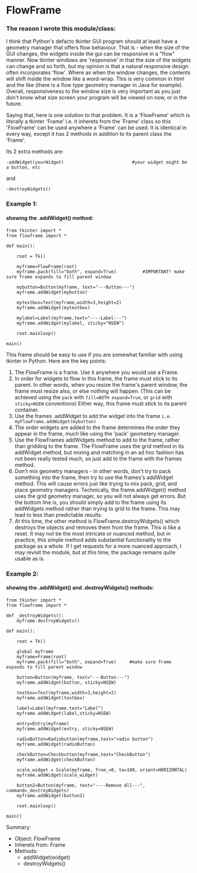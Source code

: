 # FlowFrame

### The reason I wrote this module/class:

I think that Python's defacto tkinter GUI program should at least have a geometry manager that offers flow behaviour.  That is -  when the size of the GUI changes, the widgets inside the gui can be responsive in a "flow" manner.  Now tkinter windows are 'responsive' in that the size of the widgets can change and so forth, but my opinion is that a natural responsive design often incorporates 'flow'.  Where as when the window changes, the contents will shift inside the window like a word-wrap.  This is very common in html and the like (there is a flow type geometry manager in Java for example).  Overall, responsiveness to the window size is very important as you just don't know what size screen your program will be viewed on now, or in the future.

Saying that, here is one solution to that problem.  It is a 'FlowFrame' which is literally a tkinter 'Frame' i.e. it inherets from the 'Frame' class so this 'FlowFrame' can be used anywhere a 'Frame' can be used.  It is identical in every way, except it has 2 methods in addition to its parent class the 'Frame'.

Its 2 extra methods are:
```
-addWidget(yourWidget)                          #your widget might be a button, etc
```
and 
```
-destroyWidgets()
```
### Example 1:

#### showing the .addWidget() method:
```
from tkinter import *
from flowframe import *

def main():

    root = Tk()

    myframe=FlowFrame(root)
    myframe.pack(fill="both", expand=True)          #IMPORTANT! make sure frame expands to fill parent window

    mybutton=Button(myframe, text="---Button---")
    myframe.addWidget(mybutton)

    mytextbox=Text(myframe,width=3,height=2)
    myframe.addWidget(mytextbox)

    mylabel=Label(myframe,text="----Label---")
    myframe.addWidget(mylabel, sticky="NSEW")

    root.mainloop()

main()
```
This frame should be easy to use if you are somewhat familiar with using tkinter in Python.  Here are the key points:

1) The FlowFrame is a frame.  Use it anywhere you would use a Frame.
2) In order for widgets to flow in this frame, the frame must stick to its parent.  In other words, when you resize the frame's parent window, the frame must resize also, or else nothing will happen.  (This can be achieved using the `pack` with `fill=BOTH expand=True`, or `grid` with `sticky=NSEW` conventions)  Either way, this frame must stick to its parent container.
3) Use the frames .addWidget to add the widget into the frame
`i.e.  myFlowFrame.addWidget(mybutton)`
4) The order widgets are added to the frame determines the order they appear in the frame, much like using the 'pack' geometery manager.
5) Use the FlowFrames addWidgets method to add to the frame, rather than gridding to the frame.  The FlowFrame uses the grid method in its addWidget method, but mixing and matching in an ad hoc fashion has not been really tested much, so just add to the frame with the frames method. 
6) Don't mix geometry managers - in other words, don't try to pack something into the frame, then try to use the frames's addWidget method.  This will cause errors just like trying to mix pack, grid, and place geometry managers.  Technically, the frame.addWidget() method uses the grid geometry manager, so you will not always get errors.  But the bottom line is, you should simply add to the frame using its addWidgets method rather than trying to grid to the frame.  This may lead to less than predictable results.
7) At this time, the other method is FlowFrame.destroyWidgets() which destroys the objects and removes them from the frame.  This is like a reset.  It may not be the most intricate or nuanced method, but in practice, this simple method adds substantial functionality to the package as a whole.  If I get requests for a more nuanced approach, I may revisit the module, but at this time, the package remains quite usable as is.

### Example 2:

#### showing the .addWidget() and .destroyWidgets() methods:
```
from tkinter import *
from flowframe import *

def _destroyWidgets():
    myframe.destroyWidgets()

def main():

    root = Tk()

    global myframe
    myframe=Frame(root)
    myframe.pack(fill="both", expand=True)     #make sure frame expands to fill parent window

    button=Button(myframe, text="---Button---")
    myframe.addWidget(button, sticky=NSEW)

    textbox=Text(myframe,width=3,height=2)
    myframe.addWidget(textbox)

    label=Label(myframe,text="Label")
    myframe.addWidget(label,sticky=NSEW)

    entry=Entry(myframe)
    myframe.addWidget(entry, sticky=NSEW)

    radioButton=Radiobutton(myframe,text="radio button")
    myframe.addWidget(radioButton)

    checkButton=Checkbutton(myframe,text="CheckButton")
    myframe.addWidget(checkButton)

    scale_widget = Scale(myframe, from_=0, to=100, orient=HORIZONTAL)
    myframe.addWidget(scale_widget)

    button2=Button(myframe, text="----Remove All---", command=_destroyWidgets)
    myframe.addWidget(button2)

    root.mainloop()

main()
```
<div>
    Summary:
<ul>

  <li>Object: FlowFrame</li>
  <li>Inherets from: Frame</li>
  <li>
  Methods:
    <ul>
      <li>addWidget(widget)</li>
      <li>destroyWidgets()</li>
    </ul>
  </li>
  
</ul>
  </div>
